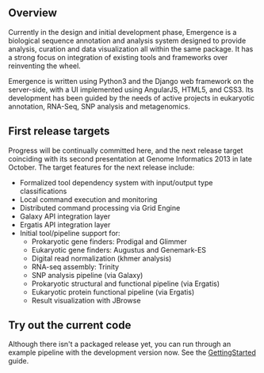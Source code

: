 ## Overview ##

Currently in the design and initial development phase, Emergence is a biological sequence annotation and analysis system designed to provide analysis, curation and data visualization all within the same package.  It has a strong focus on integration of existing tools and frameworks over reinventing the wheel.

Emergence is written using Python3 and the Django web framework on the server-side, with a UI implemented using AngularJS, HTML5, and CSS3.  Its development has been guided by the needs of active projects in eukaryotic annotation, RNA-Seq, SNP analysis and metagenomics.

## First release targets ##

Progress will be continually committed here, and the next release target coinciding with its second presentation at Genome Informatics 2013 in late October.  The target features for the next release include:

  * Formalized tool dependency system with input/output type classifications
  * Local command execution and monitoring
  * Distributed command processing via Grid Engine
  * Galaxy API integration layer
  * Ergatis API integration layer
  * Initial tool/pipeline support for:
    * Prokaryotic gene finders: Prodigal and Glimmer
    * Eukaryotic gene finders: Augustus and Genemark-ES
    * Digital read normalization (khmer analysis)
    * RNA-seq assembly: Trinity
    * SNP analysis pipeline (via Galaxy)
    * Prokaryotic structural and functional pipeline (via Ergatis)
    * Eukaryotic protein functional pipeline (via Ergatis)
    * Result visualization with JBrowse

## Try out the current code ##

Although there isn't a packaged release yet, you can run through an example pipeline with the development version now.  See the [GettingStarted](GettingStarted.md) guide.